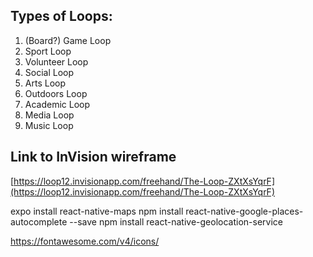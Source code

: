 ## Types of Loops:
1. (Board?) Game Loop
2. Sport Loop
3. Volunteer Loop
4. Social Loop
5. Arts Loop
6. Outdoors Loop
7. Academic Loop
8. Media Loop
9. Music Loop

## Link to InVision wireframe
[https://loop12.invisionapp.com/freehand/The-Loop-ZXtXsYqrF](https://loop12.invisionapp.com/freehand/The-Loop-ZXtXsYqrF)

expo install react-native-maps
npm install react-native-google-places-autocomplete --save
npm install react-native-geolocation-service

https://fontawesome.com/v4/icons/

